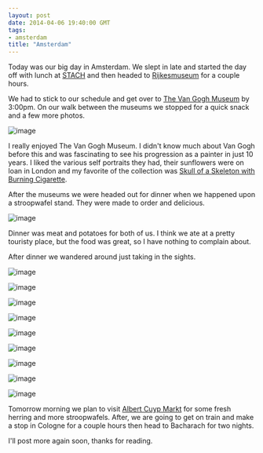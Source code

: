 ```yaml
---
layout: post
date: 2014-04-06 19:40:00 GMT
tags:
- amsterdam
title: "Amsterdam"
---
```

<p>Today was our big day in Amsterdam. We slept in late and started the day off with lunch at <a href="http://www.stach-food.nl/">STACH</a>&nbsp;and then headed to <a href="https://www.google.com/url?sa=t&amp;rct=j&amp;q=&amp;esrc=s&amp;source=web&amp;cd=1&amp;cad=rja&amp;uact=8&amp;ved=0CDcQFjAA&amp;url=https%3A%2F%2Fwww.rijksmuseum.nl%2Fen&amp;ei=IKVBU9TtCeLH7Ab_1IHgBg&amp;usg=AFQjCNEUsQdpZJGm86KP0tSOqyXIAsihgw&amp;sig2=FL1wuaey-6EJD8CS_m8AvA&amp;bvm=bv.64125504,d.ZGU">Rijkesmuseum</a>&nbsp;for a couple hours.</p>
<p>We had to stick to our schedule and get over to <a href="http://www.vangoghmuseum.nl/vgm/index.jsp">The Van Gogh Museum</a> by 3:00pm. On our walk between the museums we stopped for a quick snack and a few more photos.</p>
<p><img alt="image" src="/images/e7c8af56ce9a830f5b20739b829f1231b780560ffb7c6525feaafb5261c13de3.jpg" /></p>
<p></p>
<p>I really enjoyed The Van Gogh Museum. I didn't know much about Van Gogh before this and was fascinating to see his progression as a painter in just 10 years. I liked the various self portraits they had, their sunflowers were on loan in London and my favorite of the collection was&nbsp;<a href="http://en.wikipedia.org/wiki/Skull_of_a_Skeleton_with_Burning_Cigarette">Skull of a Skeleton with Burning Cigarette</a>.</p>
<p>After the museums we were headed out for dinner when we happened upon a stroopwafel stand. They were made to order and delicious.</p>
<p><img alt="image" src="/images/5909d12eb6409b0f7b2c852bde520bf1f48b8edae479b48d1ea88a004f0a1960.jpg" /></p>
<p></p>
<p>Dinner was meat and potatoes for both of us. I think we ate at a pretty touristy place, but the food was great, so I have nothing to complain about.</p>
<p>After dinner we wandered around just taking in the sights.</p>
<p><img alt="image" src="/images/c2c476102dabfeb911aff87fb37f9dc39e15b7786e9a6b159740ac1822e3ce47.jpg" /></p>
<p><img alt="image" src="/images/f684028c19c151f40f35bad77fb0e01151f6da5c68ee5494009fc1540962b7cb.jpg" /></p>
<p><img alt="image" src="/images/2fb0d53f6376b0706e4b7d1aea4eac73700ddb4bfa188a2380df4013adcd828f.jpg" /></p>
<p><img alt="image" src="/images/697546c032e7910c74ddb7a86af841a7f09145cdac09ddcd3245a26b61fd15e8.jpg" /></p>
<p></p>
<p><img alt="image" src="/images/c64228c7f049e34ea7231bff6cb803ed8a018abe559bda21be1f245b5eebbd83.jpg" /></p>
<p><img alt="image" src="/images/6c9b4fd95d2873d3c2fc1adce2316a773e9d0b5323d5fc0fa0a9bd57d90f11dc.jpg" /></p>
<p><img alt="image" src="/images/234707915712223ba6d7b243e8047b24def5db45241f37c4bab378fd761eeb5b.jpg" /></p>
<p><img alt="image" src="/images/20454a1eb38b22e32b5d61e91bae5a262d07d4d69aaa5661fa41ae5f612d486f.jpg" /></p>
<p><img alt="image" src="/images/2cac4b9ba7cffc59eaeb74fdb63e279cdc79a0a337a42eb7fe2e1776c69f5a41.jpg" /></p>
<p></p>
<p>Tomorrow morning we plan to visit&nbsp;<a href="http://www.albertcuyp.nl/languages/english/">Albert Cuyp Markt</a>&nbsp;for some fresh herring and more stroopwafels. After, we are going to get on train and make a stop in Cologne for a couple hours then head to Bacharach for two nights.</p>
<p>I'll post more again soon, thanks for reading.</p>